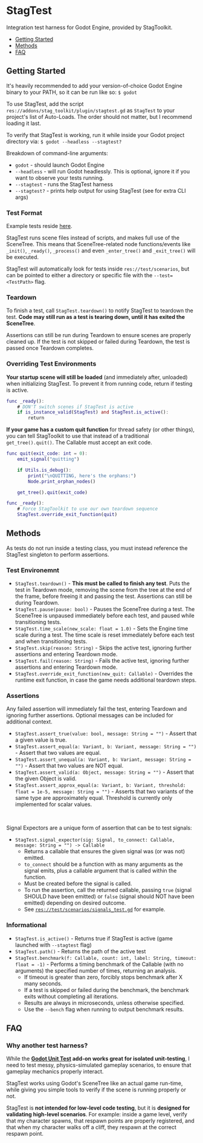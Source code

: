 # StagTest

Integration test harness for Godot Engine, provided by StagToolkit.

- [Getting Started](#getting-started)
- [Methods](#methods)
- [FAQ](#faq)

## Getting Started

It's heavily recommended to add your version-of-choice Godot Engine binary to your PATH, so it can be run like so: `$ godot`

To use StagTest, add the script `res://addons/stag_toolkit/plugin/stagtest.gd` as `StagTest` to your project's list of Auto-Loads.
The order should not matter, but I recommend loading it last.

To verify that StagTest is working, run it while inside your Godot project directory via: `$ godot --headless --stagtest?`

Breakdown of command-line arguments:
- `godot` - should launch Godot Engine
- `--headless` - will run Godot headlessly. This is optional, ignore it if you want to observe your tests running.
- `--stagtest` - runs the StagTest harness
- `--stagtest?` - prints help output for using StagTest (see for extra CLI args)

### Test Format

Example tests reside [here](godot/test/scenarios/example).

StagTest runs scene files instead of scripts, and makes full use of the SceneTree.
This means that SceneTree-related node functions/events like `_init()`, `_ready()`, `_process()` and even `_enter_tree()` and `_exit_tree()` will be executed.

StagTest will automatically look for tests inside `res://test/scenarios`, but can be pointed to either a directory or specific file with the `--test=<TestPath>` flag.

### Teardown

To finish a test, call `StagTest.teardown()` to notify StagTest to teardown the test.
**Code may still run as a test is tearing down, until it has exited the SceneTree**.

Assertions can still be run during Teardown to ensure scenes are properly cleaned up.
If the test is not skipped or failed during Teardown, the test is passed once Teardown completes.

### Overriding Test Environments

**Your startup scene will still be loaded** (and immediately after, unloaded) when initializing StagTest.
To prevent it from running code, return if testing is active.

```gd
func _ready():
	# DON'T switch scenes if StagTest is active
	if is_instance_valid(StagTest) and StagTest.is_active():
		return
```

**If your game has a custom quit function** for thread safety (or other things), you can tell StagToolkit to use that instead of a traditional `get_tree().quit()`. The Callable must accept an exit code.

```gd
func quit(exit_code: int = 0):
	emit_signal("quitting")

	if Utils.is_debug():
		print("\nQUITTING, here's the orphans:")
		Node.print_orphan_nodes()

	get_tree().quit(exit_code)

func _ready():
	# Force StagToolkit to use our own teardown sequence
	StagTest.override_exit_function(quit)
```

## Methods

As tests do not run inside a testing class, you must instead reference the StagTest singleton to perform assertions.

### Test Environemnt
- `StagTest.teardown()` - **This must be called to finish any test**. Puts the test in Teardown mode, removing the scene from the tree at the end of the frame, before freeing it and passing the test. Assertions can still be during Teardown.
- `StagTest.pause(pause: bool)` - Pauses the SceneTree during a test. The SceneTree is unpaused immediately before each test, and paused while transitioning tests.
- `StagTest.time_scale(new_scale: float = 1.0)` - Sets the Engine time scale during a test. The time scale is reset immediately before each test and when transitioning tests.
- `StagTest.skip(reason: String)` - Skips the active test, ignoring further assertions and entering Teardown mode.
- `StagTest.fail(reason: String)` - Fails the active test, ignoring further assertions and entering Teardown mode.
- `StagTest.override_exit_function(new_quit: Callable)` - Overrides the runtime exit function, in case the game needs additional teardown steps.

### Assertions
Any failed assertion will immediately fail the test, entering Teardown and ignoring further assertions.
Optional messages can be included for additional context.

- `StagTest.assert_true(value: bool, message: String = "")` - Assert that a given value is true.
- `StagTest.assert_equal(a: Variant, b: Variant, message: String = "")` - Assert that two values are equal.
- `StagTest.assert_unequal(a: Variant, b: Variant, message: String = "")` - Assert that two values are NOT equal.
- `StagTest.assert_valid(a: Object, message: String = "")` - Assert that the given Object is valid.
- `StagTest.assert_approx_equal(a: Variant, b: Variant, threshold: float = 1e-5, message: String = "")` - Asserts that two variants of the same type are approximately equal. Threshold is currently only implemented for scalar values.

<br/>

Signal Expectors are a unique form of assertion that can be to test signals:
- `StagTest.signal_expector(sig: Signal, to_connect: Callable, message: String = "") -> Callable`
    - Returns a callable that ensures the given signal was (or was not) emitted.
    - `to_connect` should be a function with as many arguments as the signal emits, plus a callable argument that is called within the function.
    - Must be created before the signal is called.
    - To run the assertion, call the returned callable, passing `true` (signal SHOULD have been emitted) or `false` (signal should NOT have been emitted) depending on desired outcome.
    - See [`res://test/scenarios/signals_test.gd`](../../godot/test/scenarios/example/signals_test.gd) for example.


### Informational
- `StagTest.is_active()` - Returns true if StagTest is active (game launched with `--stagtest` flag)
- `StagTest.path()` - Returns the path of the active test
- `StagTest.benchmark(f: Callable, count: int, label: String, timeout: float = -1)` - Performs a timing benchmark of the Callable (with no arguments) the specified number of times, returning an analysis.
	- If timeout is greater than zero, forcibly stops benchmark after X many seconds.
	- If a test is skipped or failed during the benchmark, the benchmark exits without completing all iterations.
	- Results are always in microseconds, unless otherwise specified.
	- Use the `--bench` flag when running to output benchmark results.

## FAQ

### Why another test harness?

While the **[Godot Unit Test](https://github.com/bitwes/Gut) add-on works great for isolated unit-testing**,
I need to test messy, physics-simulated gameplay scenarios, to ensure that gameplay mechanics properly interact.

StagTest works using Godot's SceneTree like an actual game run-time,
while giving you simple tools to verify if the scene is running properly or not.

StagTest is **not intended for low-level code testing**, but it is **designed for validating high-level scenarios**.
For example: inside a game level, verify that my character spawns, that respawn points are properly registered, and that when my character walks off a cliff, they respawn at the correct respawn point.
